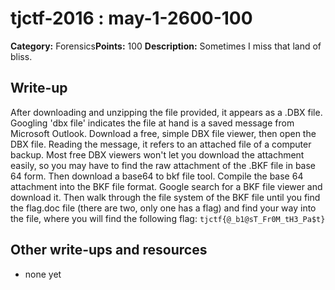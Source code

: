 # tjctf-2016 : may-1-2600-100

**Category:** Forensics**Points:** 100
**Description:** Sometimes I miss that land of bliss.

## Write-up

After downloading and unzipping the file provided, it appears as a .DBX file. Googling 'dbx file' indicates the file at hand is a saved message from Microsoft Outlook. Download a free, simple DBX file viewer, then open the DBX file. Reading  the message, it refers to an attached file of a computer backup. Most free DBX viewers won't let you download the attachment easily, so you may have to find the raw attachment of the .BKF file in base 64 form. Then download a base64 to bkf file tool. Compile the base 64 attachment into the BKF file format. Google search for a BKF file viewer and download it. Then walk through the file system of the BKF file until you find the flag.doc file (there are two, only one has a flag) and find your way into the file, where you will find the following flag: `tjctf{@_b1@sT_Fr0M_tH3_Pa$t}`

## Other write-ups and resources

* none yet

